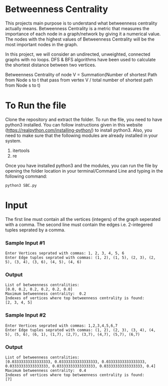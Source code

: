 # Betweenness Centrality

This projects main purpose is to understand what betweenness centrality actually means. Betweenness Centrality is a metric that measures the importance of each node in a graph/network by giving it a numerical value. The nodes with the highest values of Betweenness Centrality will be the most important nodes in the graph. 

In this project, we will consider an undirected, unweighted, connected graphs with no loops. DFS & BFS algorithms have been used to calculate the shortest distance between two vertices.

Betweenness Centrality of node V = Summation(Number of shortest Path from Node s to t that pass from vertex V / total number of shortest path from Node s to t)

# To Run the file
Clone the repository and extract the folder. To run the file, you need to have python3 installed. You can follow instructions given in this website (https://realpython.com/installing-python/) to install python3. Also, you need to make sure that the following modules are already installed in your system.
1. itertools
2. re

Once you have installed python3 and the modules, you can run the file by opening the folder location in your terminal/Command Line and typing in the following command:
```
python3 SBC.py
```

# Input 
The first line must contain all the vertices (integers) of the graph seperated with a comma. 
The second line must contain the edges i.e. 2-integered tuples seprated by a comma.

### Sample Input #1
```
Enter Vertices seprated with commas: 1, 2, 3, 4, 5, 6
Enter Edge tuples seprated with commas: (1, 2), (1, 5), (2, 3), (2, 5), (3, 4), (3, 6), (4, 5), (4, 6)
```
### Output
```
List of betweenness centralities:
[0.0, 0.2, 0.2, 0.2, 0.2, 0.0]
Maximum betweenness centrality:  0.2
Indexes of vertices where top betweenness centrality is found:
[2, 3, 4, 5]
```

### Sample Input #2
```
Enter Vertices seprated with commas: 1,2,3,4,5,6,7
Enter Edge tuples seprated with commas: (1, 2), (2, 3), (3, 4), (4, 5), (5, 6), (6, 1), (1,7), (2,7), (3,7), (4,7), (5,7), (6,7)
```
### Output
```
List of betweenness centralities:
[0.03333333333333333, 0.03333333333333333, 0.03333333333333333, 0.03333333333333333, 0.03333333333333333, 0.03333333333333333, 0.4]
Maximum betweenness centrality:  0.4
Indexes of vertices where top betweenness centrality is found:
[7]
```